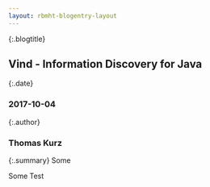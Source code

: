 ```yaml
---
layout: rbmht-blogentry-layout
---
```


{:.blogtitle}
## Vind - Information Discovery for Java

{:.date}
### 2017-10-04

{:.author}
### Thomas Kurz

{:.summary} 
Some

Some Test
